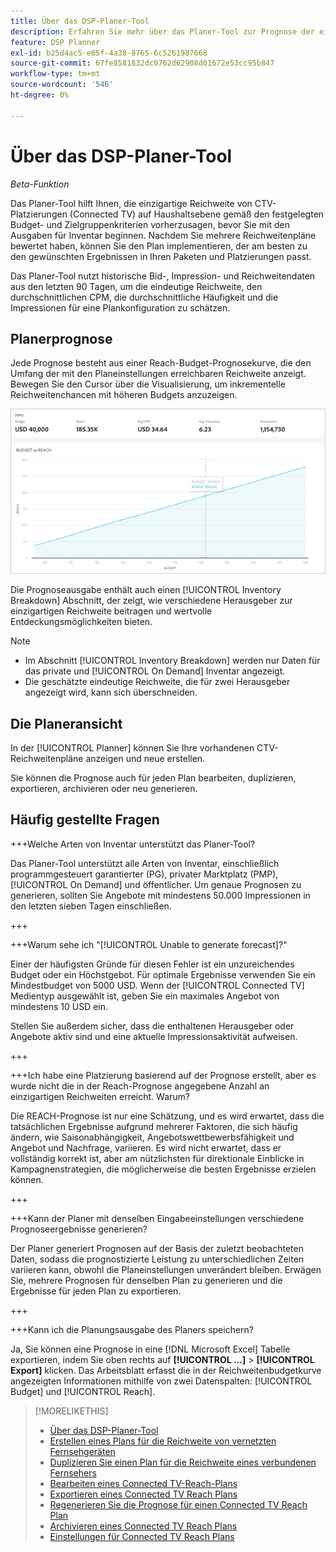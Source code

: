 ```yaml
---
title: Über das DSP-Planer-Tool
description: Erfahren Sie mehr über das Planer-Tool zur Prognose der eindeutigen Reichweite für Platzierungen von vernetztem Fernsehen (CTV) gemäß den festgelegten Budget- und Zielgruppenkriterien.
feature: DSP Planner
exl-id: b25d4ac5-e85f-4a38-8765-6c5261987668
source-git-commit: 67fe8581832dc0762d62908d01672e53cc95b847
workflow-type: tm+mt
source-wordcount: '546'
ht-degree: 0%

---
```


# Über das DSP-Planer-Tool

<!-- rename all titles/descriptions from "CTV reach planner" to "campaign reach planner" -->

*Beta-Funktion*

Das Planer-Tool hilft Ihnen, die einzigartige Reichweite von CTV-Platzierungen (Connected TV) auf Haushaltsebene gemäß den festgelegten Budget- und Zielgruppenkriterien vorherzusagen, bevor Sie mit den Ausgaben für Inventar beginnen. Nachdem Sie mehrere Reichweitenpläne bewertet haben, können Sie den Plan implementieren, der am besten zu den gewünschten Ergebnissen in Ihren Paketen und Platzierungen passt.

Das Planer-Tool nutzt historische Bid-, Impression- und Reichweitendaten aus den letzten 90 Tagen, um die eindeutige Reichweite, den durchschnittlichen CPM, die durchschnittliche Häufigkeit und die Impressionen für eine Plankonfiguration zu schätzen.

## Planerprognose

Jede Prognose besteht aus einer Reach-Budget-Prognosekurve, die den Umfang der mit den Planeinstellungen erreichbaren Reichweite anzeigt. Bewegen Sie den Cursor über die Visualisierung, um inkrementelle Reichweitenchancen mit höheren Budgets anzuzeigen.

![Planerprognose](/help/dsp/assets/planner-forecast.png "Planerprognose")

Die Prognoseausgabe enthält auch einen [!UICONTROL Inventory Breakdown] Abschnitt, der zeigt, wie verschiedene Herausgeber zur einzigartigen Reichweite beitragen und wertvolle Entdeckungsmöglichkeiten bieten.

>[!NOTE]
>
>* Im Abschnitt [!UICONTROL Inventory Breakdown] werden nur Daten für das private und [!UICONTROL On Demand] Inventar angezeigt.
>* Die geschätzte eindeutige Reichweite, die für zwei Herausgeber angezeigt wird, kann sich überschneiden.

## Die Planeransicht

In der [!UICONTROL Planner] können Sie Ihre vorhandenen CTV-Reichweitenpläne anzeigen und neue erstellen.

Sie können die Prognose auch für jeden Plan bearbeiten, duplizieren, exportieren, archivieren oder neu generieren.

## Häufig gestellte Fragen

+++Welche Arten von Inventar unterstützt das Planer-Tool?

Das Planer-Tool unterstützt alle Arten von Inventar, einschließlich programmgesteuert garantierter (PG), privater Marktplatz (PMP), [!UICONTROL On Demand] und öffentlicher. Um genaue Prognosen zu generieren, sollten Sie Angebote mit mindestens 50.000 Impressionen in den letzten sieben Tagen einschließen.

+++

+++Warum sehe ich &quot;[!UICONTROL Unable to generate forecast]?“

Einer der häufigsten Gründe für diesen Fehler ist ein unzureichendes Budget oder ein Höchstgebot. Für optimale Ergebnisse verwenden Sie ein Mindestbudget von 5000 USD. Wenn der [!UICONTROL Connected TV] Medientyp ausgewählt ist, geben Sie ein maximales Angebot von mindestens 10 USD ein.

Stellen Sie außerdem sicher, dass die enthaltenen Herausgeber oder Angebote aktiv sind und eine aktuelle Impressionsaktivität aufweisen.

+++

+++Ich habe eine Platzierung basierend auf der Prognose erstellt, aber es wurde nicht die in der Reach-Prognose angegebene Anzahl an einzigartigen Reichweiten erreicht. Warum?

Die REACH-Prognose ist nur eine Schätzung, und es wird erwartet, dass die tatsächlichen Ergebnisse aufgrund mehrerer Faktoren, die sich häufig ändern, wie Saisonabhängigkeit, Angebotswettbewerbsfähigkeit und Angebot und Nachfrage, variieren. Es wird nicht erwartet, dass er vollständig korrekt ist, aber am nützlichsten für direktionale Einblicke in Kampagnenstrategien, die möglicherweise die besten Ergebnisse erzielen können.

+++

+++Kann der Planer mit denselben Eingabeeinstellungen verschiedene Prognoseergebnisse generieren?

Der Planer generiert Prognosen auf der Basis der zuletzt beobachteten Daten, sodass die prognostizierte Leistung zu unterschiedlichen Zeiten variieren kann, obwohl die Planeinstellungen unverändert bleiben. Erwägen Sie, mehrere Prognosen für denselben Plan zu generieren und die Ergebnisse für jeden Plan zu exportieren.

+++

+++Kann ich die Planungsausgabe des Planers speichern?

Ja, Sie können eine Prognose in eine [!DNL Microsoft Excel] Tabelle exportieren, indem Sie oben rechts auf **[!UICONTROL ...]** > **[!UICONTROL Export]** klicken. Das Arbeitsblatt erfasst die in der Reichweitenbudgetkurve angezeigten Informationen mithilfe von zwei Datenspalten: [!UICONTROL Budget] und [!UICONTROL Reach].

>[!MORELIKETHIS]
>
>* [Über das DSP-Planer-Tool](planner-about.md)
>* [Erstellen eines Plans für die Reichweite von vernetzten Fernsehgeräten](planner-create.md)
>* [Duplizieren Sie einen Plan für die Reichweite eines verbundenen Fernsehers](planner-duplicate.md)
>* [Bearbeiten eines Connected TV-Reach-Plans](planner-edit.md)
>* [Exportieren eines Connected TV Reach Plans](planner-export.md)
>* [Regenerieren Sie die Prognose für einen Connected TV Reach Plan](planner-forecast.md)
>* [Archivieren eines Connected TV Reach Plans](planner-archive.md)
>* [Einstellungen für Connected TV Reach Plans](planner-settings.md)
